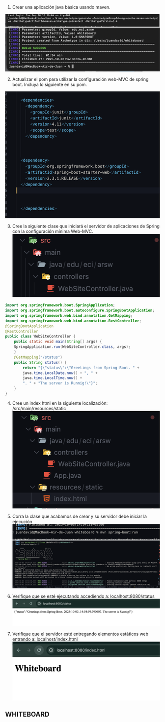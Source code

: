 1. Crear una aplicación java básica usando maven.

![alt text](/img/image.png)
![alt text](/img/image-1.png)


2. Actualizar el pom para utilizar la configuración web-MVC de spring boot. Incluya
lo siguiente en su pom.

![alt text](/img/image-2.png)

3. Cree la siguiente clase que iniciará el servidor de aplicaciones de Spring con la
configuración mínima Web-MVC.
![alt text](/img/image-4.png)

```java
import org.springframework.boot.SpringApplication;
import org.springframework.boot.autoconfigure.SpringBootApplication;
import org.springframework.web.bind.annotation.GetMapping;
import org.springframework.web.bind.annotation.RestController;
@SpringBootApplication
@RestController
public class WebSiteController {
    public static void main(String[] args) {
    SpringApplication.run(WebSiteController.class, args);
    }
    @GetMapping("/status")
    public String status() {
        return "{\"status\":\"Greetings from Spring Boot. " +
        java.time.LocalDate.now() + ", " +
        java.time.LocalTime.now() +
        ". " + "The server is Runnig!\"}";
    }
}
```

4. Cree un index html en la siguiente localización: /src/main/resources/static
![alt text](/img/image-3.png)


5. Corra la clase que acabamos de crear y su servidor debe iniciar la ejecución
![alt text](/img/image-7.png)
![alt text](/img/image-6.png)

6. Verifique que se esté ejecutando accediendo a: localhost:8080/status
![alt text](/img/image-5.png)

7. Verifique que el servidor esté entregando elementos estáticos web entrando a: localhost/index.html
![alt text](/img/image-8.png)


## WHITEBOARD

